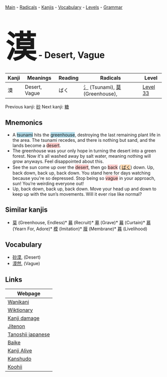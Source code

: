 <style> bigfont {font-size: 100px}</style>
[Main](../index.md) -
[Radicals](../radicals.md) -
[Kanjis](../kanjis.md) -
[Vocabulary](../vocabulary.md) -
[Levels](../levels.md) -
[Grammar](../grammar.md)
# <bigfont> 漠</bigfont> - Desert, Vague 

| Kanji | Meanings | Reading | Radicals | Level |
| --- | --- | --- | --- | --- |
| 漠 | Desert, Vague | ばく | [氵](../radicals/氵.md) (Tsunami), [莫](../radicals/莫.md) (Greenhouse),  | [Level 33](../levels/wk_level33.md) |

Previous kanji: [砂](砂.md) Next kanji: [糖](糖.md) 

## Mnemonics
 * A <span style="background-color:#ADD8E6"> tsunami</span> hits the <span style="background-color:#ADD8E6"> greenhouse</span>, destroying the last remaining plant life in the area. The tsunami recedes, and there is nothing but sand, and the lands become a <span style="background-color:#ffcccb"> desert</span>.
* The greenhouse was your only hope in turning the desert into a green forest. Now it's all washed away by salt water, meaning nothing will grow anyways. Feel disappointed about this.
* See the sun come up over the <span style="background-color:#ffcccb"> desert</span>, then go <span style="background-color:#ffcccb"> back</span> (<span style="background-color:#fed8b1"> [ばく](https://jisho.org/search/ばく)</span>) down. Up, back down, back up, back down. You stand here for days watching because you're so depressed. Stop being so <span style="background-color:#ffcccb"> vague</span> in your approach, sun! You’re weirding everyone out!
* Up, back down, back up, back down. Move your head up and down to keep up with the sun’s movements. Will it ever rise like normal?


## Similar kanjis
 * [莫](莫.md) (Greenhouse, Endless)* [募](募.md) (Recruit)* [墓](墓.md) (Grave)* [幕](幕.md) (Curtain)* [慕](慕.md) (Yearn For, Adore)* [模](模.md) (Imitation)* [膜](膜.md) (Membrane)* [暮](暮.md) (Livelihood)


## Vocabulary
 * [砂漠](../vocabulary/漠.md), (Desert)
* [漠然](../vocabulary/漠.md), (Vague)



## Links 

| Webpage |
| --- |
| [Wanikani          ](https://www.wanikani.com/kanji/漠) |
| [Wiktionary        ](https://en.wiktionary.org/wiki/漠) |
| [Kanji damage      ](http://www.kanjidamage.com/kanji/search?utf8=✓&q=漠) |
| [Jitenon           ](https://jitenon.com/kanji/漠) |
| [Tanoshii japanese ](https://www.tanoshiijapanese.com/dictionary/kanji.cfm?k=漠) |
| [Baike             ](https://baike.baidu.com/item/漠) |
| [Kanji Alive       ](https://app.kanjialive.com/漠) |
| [Kanshudo          ](https://www.kanshudo.com/searchmn?q=漠) |
| [Koohii            ](https://kanji.koohii.com/study/kanji/漠) |
